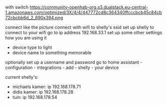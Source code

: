 
with switch
https://community-openhab-org.s3.dualstack.eu-central-1.amazonaws.com/optimized/3X/4/4/447772cd8c364340ffcccbcb45c84cb72cbcbb6d_2_690x394.png

connect like the picture
connect with wifi to shelly's ssid
set up shelly to connect to your wifi
go to ip address 192.168.33.1
set up some other settings how you are using it
- device type to light
- device name to something memorable

optionally set up a username and password
go to home assistant - configuration - integrations - add - shelly - your device


current shelly's:
- michaels kamer: ip 192.168.178.71
- didis kamer: ip 192.168.178.28
- tuin: ip 192.168.178.54